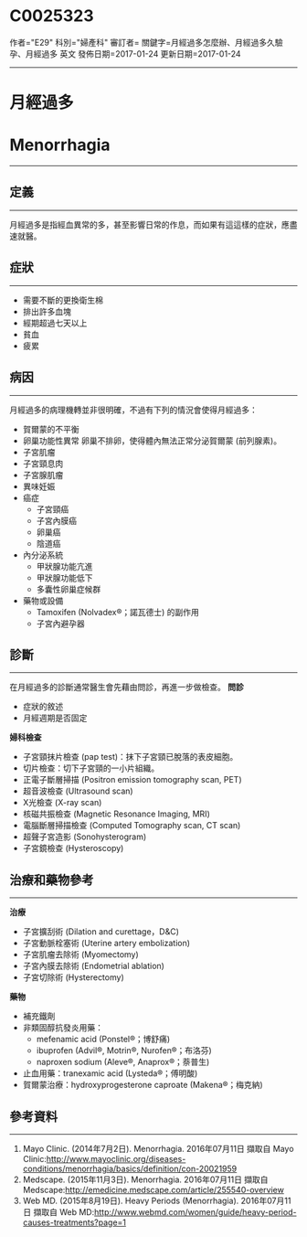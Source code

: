 # C0025323
作者="E29"
科別="婦產科"
審訂者=
關鍵字=月經過多怎麼辦、月經過多久驗孕、月經過多 英文
發佈日期=2017-01-24
更新日期=2017-01-24

----------
# 月經過多
# Menorrhagia
----------
## 定義
----------

月經過多是指經血異常的多，甚至影響日常的作息，而如果有這這樣的症狀，應盡速就醫。

## 症狀
----------
- 需要不斷的更換衛生棉
- 排出許多血塊
- 經期超過七天以上
- 貧血
- 疲累
## 病因
----------

月經過多的病理機轉並非很明確，不過有下列的情況會使得月經過多：

- 賀爾蒙的不平衡
- 卵巢功能性異常
  卵巢不排卵，使得體內無法正常分泌賀爾蒙 (前列腺素)。
- 子宮肌瘤
- 子宮頸息肉
- 子宮腺肌瘤
- 異味妊娠
- 癌症
  - 子宮頸癌
  - 子宮內膜癌
  - 卵巢癌
  - 陰道癌
- 內分泌系統
  - 甲狀腺功能亢進
  - 甲狀腺功能低下
  - 多囊性卵巢症候群
- 藥物或設備
  - Tamoxifen (Nolvadex®；諾瓦德士) 的副作用
  - 子宮內避孕器
## 診斷
----------

在月經過多的診斷通常醫生會先藉由問診，再進一步做檢查。
**問診**

- 症狀的敘述
- 月經週期是否固定

**婦科檢查**

- 子宮頸抹片檢查 (pap test)：抹下子宮頸已脫落的表皮細胞。
- 切片檢查：切下子宮頸的一小片組織。
- 正電子斷層掃描 (Positron emission tomography scan, PET)
- 超音波檢查 (Ultrasound scan)
- X光檢查 (X-ray scan)
- 核磁共振檢查 (Magnetic Resonance Imaging, MRI)
- 電腦斷層掃描檢查 (Computed Tomography scan, CT scan)
- 超聲子宮造影 (Sonohysterogram)
- 子宮鏡檢查 (Hysteroscopy)
## 治療和藥物參考
----------

**治療**

- 子宮擴刮術 (Dilation and curettage，D&C)
- 子宮動脈栓塞術 (Uterine artery embolization)
- 子宮肌瘤去除術 (Myomectomy)
- 子宮內膜去除術 (Endometrial ablation)
- 子宮切除術 (Hysterectomy)

**藥物**

- 補充鐵劑
- 非類固醇抗發炎用藥：
  - mefenamic acid  (Ponstel®；博舒痛)
  - ibuprofen (Advil®, Motrin®, Nurofen®；布洛芬)
  - naproxen sodium (Aleve®, Anaprox®；萘普生)
- 止血用藥：tranexamic acid (Lysteda®；傅明酸)
- 賀爾蒙治療：hydroxyprogesterone caproate (Makena®；梅克納)
## 參考資料
----------
1. Mayo Clinic. (2014年7月2日). Menorrhagia. 2016年07月11日 擷取自 Mayo Clinic:http://www.mayoclinic.org/diseases-conditions/menorrhagia/basics/definition/con-20021959
2. Medscape. (2015年11月3日). Menorrhagia. 2016年07月11日 擷取自 Medscape:http://emedicine.medscape.com/article/255540-overview
3. Web MD. (2015年8月19日). Heavy Periods (Menorrhagia). 2016年07月11日 擷取自 Web MD:http://www.webmd.com/women/guide/heavy-period-causes-treatments?page=1


